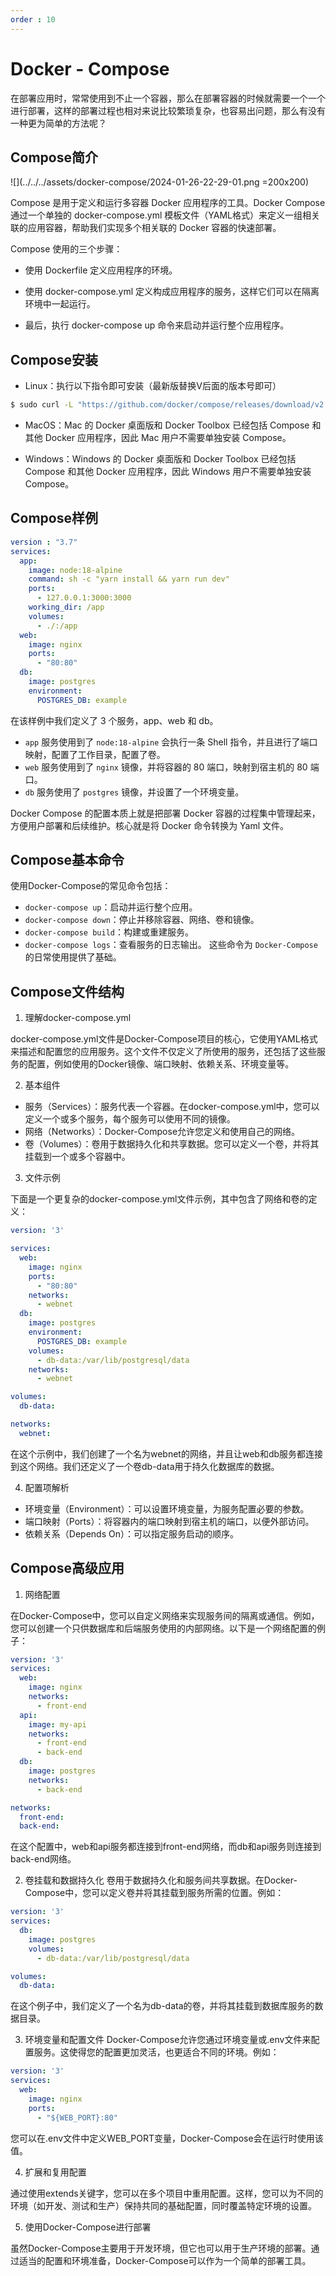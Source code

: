 ```yaml
---
order : 10
---
```

# Docker - Compose

在部署应用时，常常使用到不止一个容器，那么在部署容器的时候就需要一个一个进行部署，这样的部署过程也相对来说比较繁琐复杂，也容易出问题，那么有没有一种更为简单的方法呢？

## Compose简介

![](../../../assets/docker-compose/2024-01-26-22-29-01.png =200x200)


Compose 是用于定义和运行多容器 Docker 应用程序的工具。Docker Compose 通过一个单独的 docker-compose.yml 模板文件（YAML格式）来定义一组相关联的应用容器，帮助我们实现多个相关联的 Docker 容器的快速部署。


Compose 使用的三个步骤：

- 使用 Dockerfile 定义应用程序的环境。

- 使用 docker-compose.yml 定义构成应用程序的服务，这样它们可以在隔离环境中一起运行。

- 最后，执行 docker-compose up 命令来启动并运行整个应用程序。



## Compose安装

- Linux：执行以下指令即可安装（最新版替换V后面的版本号即可）

```sh
$ sudo curl -L "https://github.com/docker/compose/releases/download/v2.24.3/docker-compose-$(uname -s)-$(uname -m)" -o /usr/local/bin/docker-compose
```

- MacOS：Mac 的 Docker 桌面版和 Docker Toolbox 已经包括 Compose 和其他 Docker 应用程序，因此 Mac 用户不需要单独安装 Compose。

- Windows：Windows 的 Docker 桌面版和 Docker Toolbox 已经包括 Compose 和其他 Docker 应用程序，因此 Windows 用户不需要单独安装 Compose。

## Compose样例

```yml
version : "3.7"
services:
  app:
    image: node:18-alpine
    command: sh -c "yarn install && yarn run dev"
    ports:
      - 127.0.0.1:3000:3000
    working_dir: /app
    volumes:
      - ./:/app
  web:
    image: nginx
    ports:
      - "80:80"
  db:
    image: postgres
    environment:
      POSTGRES_DB: example
```
在该样例中我们定义了 3 个服务，app、web 和 db。
- `app` 服务使用到了 `node:18-alpine` 会执行一条 Shell 指令，并且进行了端口映射，配置了工作目录，配置了卷。
- `web` 服务使用到了 `nginx` 镜像，并将容器的 80 端口，映射到宿主机的 80 端口。
- `db` 服务使用了 `postgres` 镜像，并设置了一个环境变量。

Docker Compose 的配置本质上就是把部署 Docker 容器的过程集中管理起来，方便用户部署和后续维护。核心就是将 Docker 命令转换为 Yaml 文件。


## Compose基本命令

使用Docker-Compose的常见命令包括：

- `docker-compose up`：启动并运行整个应用。
- `docker-compose down`：停止并移除容器、网络、卷和镜像。
- `docker-compose build`：构建或重建服务。
- `docker-compose logs`：查看服务的日志输出。
这些命令为 `Docker-Compose` 的日常使用提供了基础。

## Compose文件结构

1. 理解docker-compose.yml

docker-compose.yml文件是Docker-Compose项目的核心，它使用YAML格式来描述和配置您的应用服务。这个文件不仅定义了所使用的服务，还包括了这些服务的配置，例如使用的Docker镜像、端口映射、依赖关系、环境变量等。

2. 基本组件

- 服务（Services）：服务代表一个容器。在docker-compose.yml中，您可以定义一个或多个服务，每个服务可以使用不同的镜像。
- 网络（Networks）：Docker-Compose允许您定义和使用自己的网络。
- 卷（Volumes）：卷用于数据持久化和共享数据。您可以定义一个卷，并将其挂载到一个或多个容器中。

3. 文件示例

下面是一个更复杂的docker-compose.yml文件示例，其中包含了网络和卷的定义：
```yml
version: '3'

services:
  web:
    image: nginx
    ports:
      - "80:80"
    networks:
      - webnet
  db:
    image: postgres
    environment:
      POSTGRES_DB: example
    volumes:
      - db-data:/var/lib/postgresql/data
    networks:
      - webnet

volumes:
  db-data:

networks:
  webnet:
```

在这个示例中，我们创建了一个名为webnet的网络，并且让web和db服务都连接到这个网络。我们还定义了一个卷db-data用于持久化数据库的数据。

4. 配置项解析

- 环境变量（Environment）：可以设置环境变量，为服务配置必要的参数。
- 端口映射（Ports）：将容器内的端口映射到宿主机的端口，以便外部访问。
- 依赖关系（Depends On）：可以指定服务启动的顺序。


## Compose高级应用

1. 网络配置

在Docker-Compose中，您可以自定义网络来实现服务间的隔离或通信。例如，您可以创建一个只供数据库和后端服务使用的内部网络。以下是一个网络配置的例子：
```yml
version: '3'
services:
  web:
    image: nginx
    networks:
      - front-end
  api:
    image: my-api
    networks:
      - front-end
      - back-end
  db:
    image: postgres
    networks:
      - back-end

networks:
  front-end:
  back-end:
```

在这个配置中，web和api服务都连接到front-end网络，而db和api服务则连接到back-end网络。

2. 卷挂载和数据持久化
卷用于数据持久化和服务间共享数据。在Docker-Compose中，您可以定义卷并将其挂载到服务所需的位置。例如：
```yml
version: '3'
services:
  db:
    image: postgres
    volumes:
      - db-data:/var/lib/postgresql/data

volumes:
  db-data:
```

在这个例子中，我们定义了一个名为db-data的卷，并将其挂载到数据库服务的数据目录。

3. 环境变量和配置文件
Docker-Compose允许您通过环境变量或.env文件来配置服务。这使得您的配置更加灵活，也更适合不同的环境。例如：
```yml
version: '3'
services:
  web:
    image: nginx
    ports:
      - "${WEB_PORT}:80"
```

您可以在.env文件中定义WEB_PORT变量，Docker-Compose会在运行时使用该值。

4. 扩展和复用配置

通过使用extends关键字，您可以在多个项目中重用配置。这样，您可以为不同的环境（如开发、测试和生产）保持共同的基础配置，同时覆盖特定环境的设置。

5. 使用Docker-Compose进行部署

虽然Docker-Compose主要用于开发环境，但它也可以用于生产环境的部署。通过适当的配置和环境准备，Docker-Compose可以作为一个简单的部署工具。

